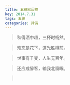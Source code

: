 ```yaml
---
title: 五律給闻捷
key: 2014.7.31
tags: 五律
categories: 律诗
---
```


<blockquote class="blockquote-center">秋得酒中趣，三杯时畅然。
</blockquote>
<blockquote class="blockquote-center">难忘是花下，道光胜樽前。
</blockquote>
<blockquote class="blockquote-center">世事有千变，人生无百年。
</blockquote>
<blockquote class="blockquote-center">还应成醉客，输我北窗眠。
</blockquote>
<blockquote class="blockquote-center"></br>
</blockquote>
